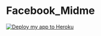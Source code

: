 # Facebook_Midme

[![Deploy my app to Heroku](https://www.herokucdn.com/deploy/button.png)](https://heroku.com/deploy)
